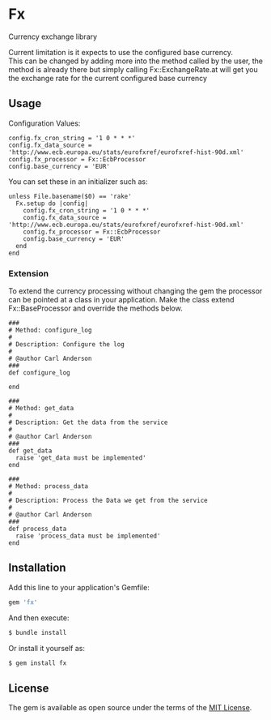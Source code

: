# Fx
Currency exchange library

Current limitation is it expects to use the configured base currency.  
This can be changed by adding more into the method called by the user, the method is already there but simply calling Fx::ExchangeRate.at will get you the exchange rate for the current configured base currency 

## Usage

Configuration Values:

    config.fx_cron_string = '1 0 * * *'
    config.fx_data_source = 'http://www.ecb.europa.eu/stats/eurofxref/eurofxref-hist-90d.xml'
    config.fx_processor = Fx::EcbProcessor
    config.base_currency = 'EUR'
    
You can set these in an initializer such as:

    unless File.basename($0) == 'rake'
      Fx.setup do |config|
        config.fx_cron_string = '1 0 * * *'
        config.fx_data_source = 'http://www.ecb.europa.eu/stats/eurofxref/eurofxref-hist-90d.xml'
        config.fx_processor = Fx::EcbProcessor
        config.base_currency = 'EUR'
      end
    end
    
### Extension

To extend the currency processing without changing the gem the processor can be pointed at a class in your application.
Make the class extend Fx::BaseProcessor and override the methods below.

    ###
    # Method: configure_log
    #
    # Description: Configure the log
    #
    # @author Carl Anderson
    ###
    def configure_log

    end

    ###
    # Method: get_data
    #
    # Description: Get the data from the service
    #
    # @author Carl Anderson
    ###
    def get_data
      raise 'get_data must be implemented'
    end

    ###
    # Method: process_data
    #
    # Description: Process the Data we get from the service
    #
    # @author Carl Anderson
    ###
    def process_data
      raise 'process_data must be implemented'
    end

## Installation
Add this line to your application's Gemfile:

```ruby
gem 'fx'
```

And then execute:
```bash
$ bundle install
```

Or install it yourself as:
```bash
$ gem install fx
```

## License
The gem is available as open source under the terms of the [MIT License](http://opensource.org/licenses/MIT).
